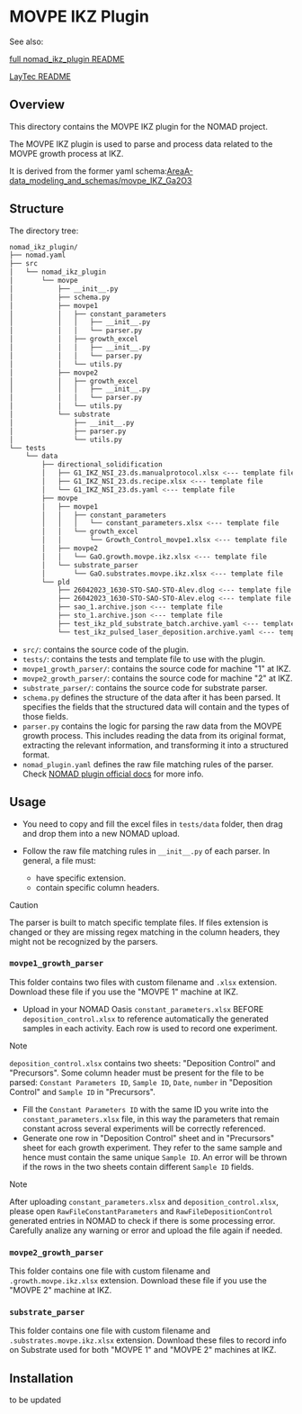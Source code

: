 # MOVPE IKZ Plugin

See also:

[full nomad_ikz_plugin README](https://github.com/IKZ-Berlin/nomad-ikz-plugin)

[LayTec README](https://github.com/IKZ-Berlin/laytec_epitt_nomad_plugin)

## Overview

This directory contains the MOVPE IKZ plugin for the NOMAD project.

The MOVPE IKZ plugin is used to parse and process data related to the MOVPE growth process at IKZ.

It is derived from the former yaml schema:[AreaA-data_modeling_and_schemas/movpe_IKZ_Ga2O3](https://github.com/FAIRmat-NFDI/AreaA-data_modeling_and_schemas/tree/main/movpe_IKZ_Ga2O3)

## Structure

The directory tree:

```bash
nomad_ikz_plugin/
├── nomad.yaml
├── src
│   └── nomad_ikz_plugin
│       └── movpe
│           ├── __init__.py
│           ├── schema.py
│           ├── movpe1
│           │   ├── constant_parameters
│           │   │   ├── __init__.py
│           │   │   └── parser.py
│           │   ├── growth_excel
│           │   │   ├── __init__.py
│           │   │   └── parser.py
│           │   └── utils.py
│           ├── movpe2
│           │   ├── growth_excel
│           │   │   ├── __init__.py
│           │   │   └── parser.py
│           │   └── utils.py
│           └── substrate
│               ├── __init__.py
│               ├── parser.py
│               └── utils.py
└── tests
    └── data
        ├── directional_solidification
        │   ├── G1_IKZ_NSI_23.ds.manualprotocol.xlsx <--- template file
        │   ├── G1_IKZ_NSI_23.ds.recipe.xlsx <--- template file
        │   └── G1_IKZ_NSI_23.ds.yaml <--- template file
        ├── movpe
        │   ├── movpe1
        │   │   ├── constant_parameters
        │   │   │   └── constant_parameters.xlsx <--- template file
        │   │   └── growth_excel
        │   │       └── Growth_Control_movpe1.xlsx <--- template file
        │   ├── movpe2
        │   │   └── GaO.growth.movpe.ikz.xlsx <--- template file
        │   └── substrate_parser
        │       └── GaO.substrates.movpe.ikz.xlsx <--- template file
        └── pld
            ├── 26042023_1630-STO-SAO-STO-Alev.dlog <--- template file
            ├── 26042023_1630-STO-SAO-STO-Alev.elog <--- template file
            ├── sao_1.archive.json <--- template file
            ├── sto_1.archive.json <--- template file
            ├── test_ikz_pld_substrate_batch.archive.yaml <--- template file
            └── test_ikz_pulsed_laser_deposition.archive.yaml <--- template file
```

- `src/`: contains the source code of the plugin.
- `tests/`: contains the tests and template file to use with the plugin.
- `movpe1_growth_parser/`: contains the source code for machine "1" at IKZ.
- `movpe2_growth_parser/`: contains the source code for machine "2" at IKZ.
- `substrate_parser/`: contains the source code for substrate parser.
- `schema.py` defines the structure of the data after it has been parsed. It specifies the fields that the structured data will contain and the types of those fields.
- `parser.py` contains the logic for parsing the raw data from the MOVPE growth process. This includes reading the data from its original format, extracting the relevant information, and transforming it into a structured format.
- `nomad_plugin.yaml` defines the raw file matching rules of the parser. Check [NOMAD plugin official docs](https://nomad-lab.eu/prod/v1/staging/docs/howto/customization/plugins_dev.html#parser-plugin-metadata) for more info.

## Usage

- You need to copy and fill the excel files in `tests/data` folder, then drag and drop them into a new NOMAD upload.

- Follow the raw file matching rules in `__init__.py` of each parser. In general, a file must:
  - have specific extension.
  - contain specific column headers.

> [!CAUTION]
> The parser is built to match specific template files. If files extension is changed or they are missing regex matching in the column headers, they might not be recognized by the parsers.

### `movpe1_growth_parser`

This folder contains two files with custom filename and `.xlsx` extension. Download these file if you use the "MOVPE 1" machine at IKZ.

- Upload in your NOMAD Oasis `constant_parameters.xlsx` BEFORE `deposition_control.xlsx` to reference automatically the generated samples in each activity.
Each row is used to record one experiment.

> [!NOTE]
> `deposition_control.xlsx` contains two sheets: "Deposition Control" and "Precursors". Some column header must be present for the file to be parsed: `Constant Parameters ID`, `Sample ID`, `Date`, `number` in "Deposition Control" and `Sample ID` in "Precursors".

- Fill the `Constant Parameters ID` with the same ID you write into the `constant_parameters.xlsx` file, in this way the parameters that remain constant across several experiments will be correctly referenced.
- Generate one row in "Deposition Control" sheet and in "Precursors" sheet for each growth experiment. They refer to the same sample and hence must contain the same unique `Sample ID`. An error will be thrown if the rows in the two sheets contain different `Sample ID` fields.

> [!NOTE]
> After uploading `constant_parameters.xlsx` and `deposition_control.xlsx`, please open `RawFileConstantParameters` and `RawFileDepositionControl` generated entries in NOMAD to check if there is some processing error. Carefully analize any warning or error and upload the file again if needed.

### `movpe2_growth_parser`

This folder contains one file with custom filename and `.growth.movpe.ikz.xlsx` extension. Download these file if you use the "MOVPE 2" machine at IKZ.

### `substrate_parser`

This folder contains one file with custom filename and `.substrates.movpe.ikz.xlsx` extension. Download these files to record info on Substrate used for both "MOVPE 1" and "MOVPE 2" machines at IKZ.

## Installation

to be updated

